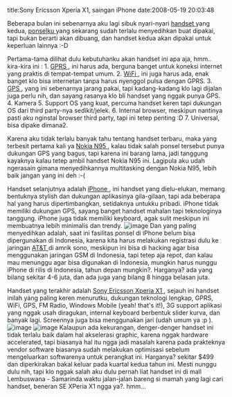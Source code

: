 title:Sony Ericsson Xperia X1, saingan iPhone
date:2008-05-19 20:03:48

Beberapa bulan ini sebenarnya aku lagi sibuk nyari-nyari
<a href="http://en.wikipedia.org/wiki/Gadget">
 handset
</a>
yang kedua,
<a href="http://www.nokia.co.id/A4614302">
 ponselku
</a>
yang sekarang sudah terlalu menyedihkan buat dipakai, tapi bukan berarti akan dibuang, dan handset kedua akan dipakai untuk keperluan lainnya :-D

Pertama-tama dilihat dulu kebutuhanku akan handset ini apa aja, hmm.. kira-kira ini :
1.
<a href="http://en.wikipedia.org/wiki/GPRS">
 GPRS
</a>
, ini harus ada, berguna banget untuk koneksi internet yang praktis di tempat-tempat umum.
2.
<a href="http://en.wikipedia.org/wiki/Wifi">
 WiFi
</a>
, ini juga harus ada, enak banget klo bisa internetan tanpa harus nyenggol pulsa dengan GPRS.
3.
<a href="http://en.wikipedia.org/wiki/GPS">
 GPS
</a>
, yang ini sebenarnya jarang pakai, tapi kadang-kadang klo lagi dijalan juga perlu nih, dan sayang rasanya klo bli handset yang nggak punya GPS.
4. Kamera
5. Support OS yang kuat, percuma handset keren tapi dukungan OS dari third party-nya sedikit/jelek.
6. Internal browser, meskipun nantinya pasti aku nginstal browser third party, tapi ini tetep penting :D
7. Universal, bisa dipake dimana2.
<!--more-->
Karena aku tidak terlalu banyak tahu tentang handset terbaru, maka yang terbesit pertama kali ya
<a href="http://www.nseries.com/products/n95/">
 Nokia N95
</a>
, kalau tidak salah ponsel tersebut punya dukungan GPS yang bagus, tapi karena ini barang lama, jadi tanggung kayaknya kalau tetep ambil handset Nokia N95 ini. Lagipula aku udah ngerasain gimana menyedihkannya multitasking dengan Nokia N95, lebih baik jangan yang ini deh :-(

Handset selanjutnya adalah
<a href="http://www.apple.com/iphone/">
 iPhone
</a>
, ini handset yang dielu-elukan, memang bentuknya stylish dan dukungan aplikasinya gila-gilaan, tapi ada beberapa hal yang harus dipertimbangkan, setidaknya untukku pribadi. iPhone tidak memiliki dukungan GPS, sayang banget handset mahalan tapi teknologinya tanggung. iPhone juga tidak memiliki keyboard, agak sulit meskipun ini membuatnya lebih minimalis dan trendy.
![image](http://www.photokina-show.com/news_images/0492_apple-iphone.jpg)
Dan yang paling menyedihkan adalah, saat ini fasilitas ponsel di iPhone belum bisa dipergunakan di Indonesia, karena kita harus melakukan registrasi dulu ke jaringan
<a href="http://www.att.com/">
 AT&amp;T
</a>
di amrik sono, meskipun ini bisa di hacking agar bisa menggunakan jaringan GSM di Indonesia, tapi tetep aja repot, dan kalau mau menunggu agar bisa digunakan di Indonesia, mungkin harus nunggu iPhone di rilis di Indonesia, tahun depan mungkin?. Harganya? ada yang bilang sekitar 4-6 juta, dan ada juga yang bilang 8 hingga belasan juta.

Handset yang terakhir adalah
<a href="http://www.sonyericsson.com/x1/">
 Sony Ericsson Xperia X1
</a>
, sejauh ini handset inilah yang paling keren menurutku, dukungan teknologi lengkap, GPRS, WiFi, GPS, FM Radio, Windows Mobile (yeah! that's it!), 3G support aplikasi yang nggak usah diragukan, internal keyboard berbentuk slider kurva, dan banyak lagi. Screennya juga bisa  menggunakan jari (udah umum ya :p ).
![image](http://www.handphone-murah.com/files/images/handphone-sony-ericsson-xperia-x1.jpg)
![image](http://www.handphone-murah.com/files/handphone-sony-ericsson-xperia-x1-1.jpg)
Kalaupun ada kekurangan, denger-denger handset ini tidak terlalu baik dalam hal akselerasi graphic, karena nggak hardware accelerated, tapi biasanya hal itu ngga jadi masalah karena pada prakteknya vendor software biasanya sudah melakukan optimisasi sebelum mengeluarkan softwarenya untuk perangkat ini. Harganya? sekitar $499 dan diperkirakan bakal keluar pada kuartal kedua tahun ini. Mesti nunggu dulu nih, tapi klo nggak salah aku dulu pernah liat handset ini di mall Lembuswana - Samarinda waktu jalan-jalan bareng si mamah yang lagi cari handset, beneran SE XPeria X1 ngga ya?. hmm...
